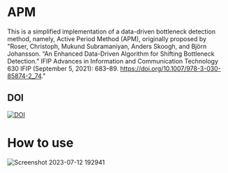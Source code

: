 # APM
This is a simplified implementation of a data-driven bottleneck detection method, namely, Active Period Method (APM), originally proposed by "Roser, Christoph, Mukund Subramaniyan, Anders Skoogh, and Björn Johansson. “An Enhanced Data-Driven Algorithm for Shifting Bottleneck Detection.” IFIP Advances in Information and Communication Technology 630 IFIP (September 5, 2021): 683–89. https://doi.org/10.1007/978-3-030-85874-2_74."
## DOI
[![DOI](https://zenodo.org/badge/664727811.svg)](https://zenodo.org/badge/latestdoi/664727811)

# How to use
![Screenshot 2023-07-12 192941](https://github.com/EsiMah/APM/assets/125956561/8be4e19d-3b59-4471-89ae-3bb2cdf078c6)
